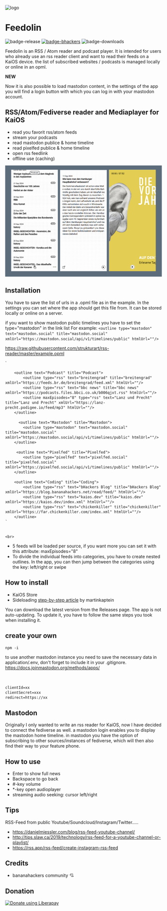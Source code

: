 ![logo](/application/assets/icons/icon-112-112.png)

# Feedolin

![badge-release](https://img.shields.io/github/v/release/strukturart/feedolin?include_prereleases&style=plastic)
[![badge-bhackers](https://img.shields.io/badge/bHackers-bHackerStore-orange)](https://store.bananahackers.net/#feedolin)
![badge-downloads](https://img.shields.io/github/downloads/strukturart/feedolin/total)

Feedolin is an RSS / Atom reader and podcast player. It is intended for users who already use an rss reader client and want to read their feeds on a KaiOS device. the list of subscribed websites / podcasts is managed locally or online in an opml.

**NEW**

Now it is also possible to load mastodon content, in the settings of the app you will find a login button with which you can log in with your mastodon account.

## RSS/Atom/Fediverse reader and Mediaplayer for KaiOS

- read you favorit rss/atom feeds
- stream your podcasts
- read mastodon publice & home timeline
- read pixelfed publice & home timeline
- open rss feedlink
- offline use (caching)

![feedolin_mockup](/image/mockup.png)

## Installation

You have to save the list of urls in a .opml file as in the example.
In the settings you can set where the app should get this file from.
It can be stored locally or online on a server.

if you want to show mastodon public timelines you have to set the type="mastodon" in the link list
For example:
`<outline type="mastodon" text="mastodon.social" title="mastodon.social" xmlUrl="https://mastodon.social/api/v1/timelines/public" htmlUrl=""/>`

https://raw.githubusercontent.com/strukturart/rss-reader/master/example.opml
<br>

`
<outline text="Youtube" title="youtube">
<outline type="rss" text="Verbrechen" title="Verbrechen" xmlUrl="https://www.youtube.com/feeds/videos.xml?channel_id=UCjMzlcG7THh8QEsP5pWFr2w" htmlUrl=""/>
<outline type="rss" text="Bookstream" title="Bookstream" xmlUrl="https://www.youtube.com/feeds/videos.xml?channel_id=UC07W8bIiwY-EXZ9wpPQZLPw" htmlUrl=""/>
</outline>

        <outline text="Podcast" title="Podcast">
            <outline type="rss" text="breitengrad" title="breitengrad" xmlUrl="https://feeds.br.de/breitengrad/feed.xml" htmlUrl=""/>
            <outline type="rss" text="bbc news" title="bbc news" xmlUrl="https://podcasts.files.bbci.co.uk/b006qjxt.rss" htmlUrl=""/>
            <outline maxEpisodes="8" type="rss" text="Lanz und Precht" title="Lanz und Precht" xmlUrl="https://lanz-precht.podigee.io/feed/mp3" htmlUrl=""/>
        </outline>

          <outline text="Mastodon" title="Mastodon">
            <outline type="mastodon" text="mastodon.social" title="mastodon.social" xmlUrl="https://mastodon.social/api/v1/timelines/public" htmlUrl=""/>
        </outline>

         <outline text="Pixelfed" title="Pixelfed">
            <outline type="pixelfed" text="pixelfed.social" title="pixelfed.social" xmlUrl="https://pixelfed.social/api/v1/timelines/public" htmlUrl=""/>
        </outline>

        <outline text="Coding" title="Coding">
            <outline type="rss" text="bHackers Blog" title="bHackers Blog" xmlUrl="https://blog.bananahackers.net/read/feed/" htmlUrl=""/>
            <outline type="rss" text="kaios.dev" title="kaios.dev" xmlUrl="https://kaios.dev/index.xml" htmlUrl=""/>
            <outline type="rss" text="chickenkiller" title="chickenkiller" xmlUrl="https://far.chickenkiller.com/index.xml" htmlUrl=""/>
        </outline>
    `


    <br>

- 5 feeds will be loaded per source, if you want more you can set it with this attribute: maxEpisodes="8"
- To divide the individual feeds into categories, you have to create nested outlines. In the app, you can then jump between the categories using the key: left/right or swipe

## How to install

- KaiOS Store
- Sideloading <a href="https://www.martinkaptein.com/blog/sideloading-and-deploying-apps-to-kai-os/">step-by-step article</a> by martinkaptein

You can download the latest version from the Releases page.
The app is not auto-updating. To update it, you have to follow the same steps you took when installing it.

## create your own

`npm -i`

to use another mastodon instance you need to save the necessary data in application/.env, don't forget to include it in your .gitignore.
https://docs.joinmastodon.org/methods/apps/<br><br>

```

clientId=xx
clientSecret=xxx
redirect=https://xx

```

## Mastodon

Originally I only wanted to write an rss reader for KaiOS, now I have decided to connect the fediverse as well. a mastodon login enables you to display the mastodon home timeline. in mastodon you have the option of subscribing to other sources/instances of fediverse, which will then also find their way to your feature phone.

## How to use

- Enter to show full news
- Backspace to go back
- #-key volume
- \*-key open audioplayer
- streaming audio seeking: cursor left/right

## Tips

RSS-Feed from public Youtube/Soundcloud/Instagram/Twitter.....

- https://danielmiessler.com/blog/rss-feed-youtube-channel/
- http://tips.slaw.ca/2019/technology/rss-feed-for-a-youtube-channel-or-playlist/
- https://rss.app/rss-feed/create-instagram-rss-feed

## Credits

- bananahackers community 💘

## Donation

<a href="https://liberapay.com/perry_______/donate"><img alt="Donate using Liberapay" src="https://liberapay.com/assets/widgets/donate.svg"></a>
